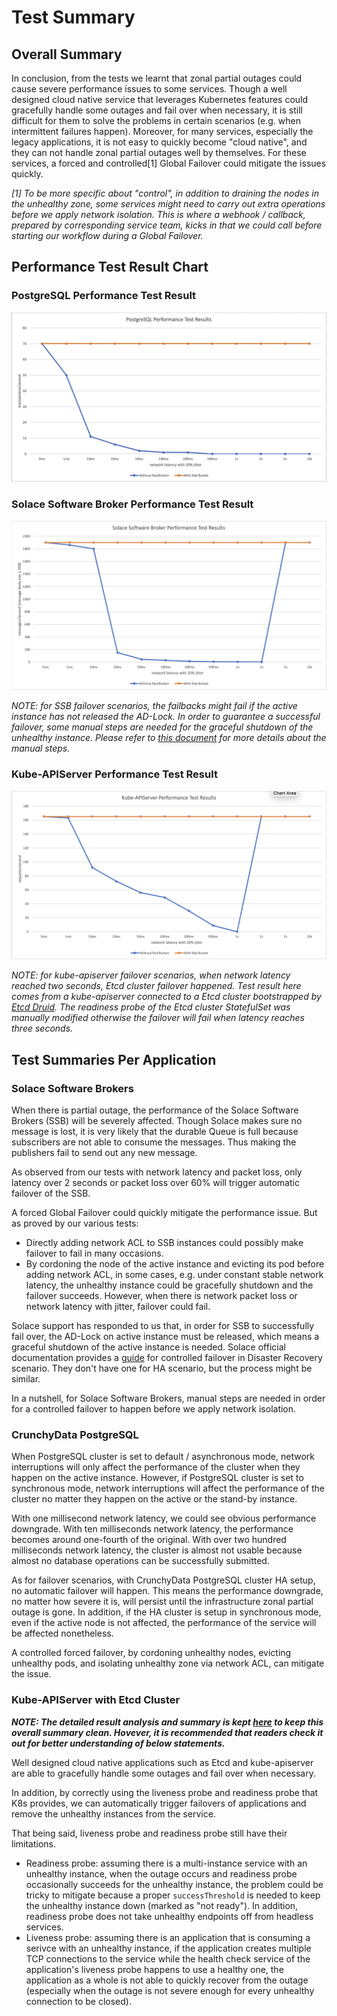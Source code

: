 # Test Summary

## Overall Summary

In conclusion, from the tests we learnt that zonal partial outages could cause severe performance issues to some services. Though a well designed cloud native service that leverages Kubernetes features could gracefully handle some outages and fail over when necessary, it is still difficult for them to solve the problems in certain scenarios (e.g. when intermittent failures happen). Moreover, for many services, especially the legacy applications, it is not easy to quickly become "cloud native", and they can not handle zonal partial outages well by themselves. For these services, a forced and controlled[1] Global Failover could mitigate the issues quickly.

*[1] To be more specific about "control", in addition to draining the nodes in the unhealthy zone, some services might need to carry out extra operations before we apply network isolation. This is where a webhook / callback, prepared by corresponding service team, kicks in that we could call before starting our workflow during a Global Failover.*

## Performance Test Result Chart

### PostgreSQL Performance Test Result

![PostgreSQL Performance Test Result](PostgreSQL_performance_test_results.png)

### Solace Software Broker Performance Test Result

![Solace Software Broker Performance Test Result](Solace_performance_test_results.png)

*NOTE: for SSB failover scenarios, the failbacks might fail if the active instance has not released the AD-Lock. In order to guarantee a successful failover, some manual steps are needed for the graceful shutdown of the unhealthy instance. Please refer to [this document](https://docs.solace.com/Features/DR-Replication/Perf-Con-Fail-Over.htm) for more details about the manual steps.*

### Kube-APIServer Performance Test Result

![Kube-APIServer Performance Test Result](Kube_APIServer_performance_test_results.png)

*NOTE: for kube-apiserver failover scenarios, when network latency reached two seconds, Etcd cluster failover happened. Test result here comes from a kube-apiserver connected to a Etcd cluster bootstrapped by [Etcd Druid](https://github.com/gardener/etcd-druid). The readiness probe of the Etcd cluster StatefulSet was manually modified otherwise the failover will fail when latency reaches three seconds.*

## Test Summaries Per Application

### Solace Software Brokers

When there is partial outage, the performance of the Solace Software Brokers (SSB) will be severely affected. Though Solace makes sure no message is lost, it is very likely that the durable Queue is full because subscribers are not able to consume the messages. Thus making the publishers fail to send out any new message.

As observed from our tests with network latency and packet loss, only latency over 2 seconds or packet loss over 60% will trigger automatic failover of the SSB.

A forced Global Failover could quickly mitigate the performance issue. But as proved by our various tests:
- Directly adding network ACL to SSB instances could possibly make failover to fail in many occasions.
- By cordoning the node of the active instance and evicting its pod before adding network ACL, in some cases, e.g. under constant stable network latency, the unhealthy instance could be gracefully shutdown and the failover succeeds. However, when there is network packet loss or network latency with jitter, failover could fail.

Solace support has responded to us that, in order for SSB to successfully fail over, the AD-Lock on active instance must be released, which means a graceful shutdown of the active instance is needed. Solace official documentation provides a [guide](https://docs.solace.com/Features/DR-Replication/Perf-Con-Fail-Over.htm) for controlled failover in Disaster Recovery scenario. They don't have one for HA scenario, but the process might be similar.

In a nutshell, for Solace Software Brokers, manual steps are needed in order for a controlled failover to happen before we apply network isolation.

### CrunchyData PostgreSQL

When PostgreSQL cluster is set to default / asynchronous mode, network interruptions will only affect the performance of the cluster when they happen on the active instance. However, if PostgreSQL cluster is set to synchronous mode, network interruptions will affect the performance of the cluster no matter they happen on the active or the stand-by instance.

With one millisecond network latency, we could see obvious performance downgrade. With ten milliseconds network latency, the performance becomes around one-fourth of the original. With over two hundred milliseconds network latency, the cluster is almost not usable because almost no database operations can be successfully submitted.

As for failover scenarios, with CrunchyData PostgreSQL cluster HA setup, no automatic failover will happen. This means the performance downgrade, no matter how severe it is, will persist until the infrastructure zonal partial outage is gone. In addition, if the HA cluster is setup in synchronous mode, even if the active node is not affected, the performance of the service will be affected nonetheless.

A controlled forced failover, by cordoning unhealthy nodes, evicting unhealthy pods, and isolating unhealthy zone via network ACL, can mitigate the issue.

### Kube-APIServer with Etcd Cluster

***NOTE: The detailed result analysis and summary is kept [here](extended_summary_for_etcd_and_kube_apiserver_tests.md) to keep this overall summary clean. Hovever, it is recommended that readers check it out for better understanding of below statements.***

Well designed cloud native applications such as Etcd and kube-apiserver are able to gracefully handle some outages and fail over when necessary.

In addition, by correctly using the liveness probe and readiness probe that K8s provides, we can automatically trigger failovers of applications and remove the unhealthy instances from the service.

That being said, liveness probe and readiness probe still have their limitations.

- Readiness probe: assuming there is a multi-instance service with an unhealthy instance, when the outage occurs and readiness probe occasionally succeeds for the unhealthy instance, the problem could be tricky to mitigate because a proper `successThreshold` is needed to keep the unhealthy instance down (marked as "not ready"). In addition, readiness probe does not take unhealthy endpoints off from headless services.
- Liveness probe: assuming there is an application that is consuming a serivce with an unhealthy instance, if the application creates multiple TCP connections to the service while the health check service of the application's liveness probe happens to use a healthy one, the application as a whole is not able to quickly recover from the outage (especially when the outage is not severe enough for every unhealthy connection to be closed).
